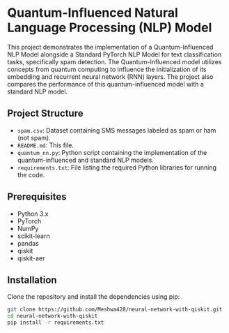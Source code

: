 # Quantum-Influenced Natural Language Processing (NLP) Model

This project demonstrates the implementation of a Quantum-Influenced NLP Model alongside a Standard PyTorch NLP Model for text classification tasks, specifically spam detection. The Quantum-Influenced model utilizes concepts from quantum computing to influence the initialization of its embedding and recurrent neural network (RNN) layers. The project also compares the performance of this quantum-influenced model with a standard NLP model.

## Project Structure

- `spam.csv`: Dataset containing SMS messages labeled as spam or ham (not spam).
- `README.md`: This file.
- `quantum_nn.py`: Python script containing the implementation of the quantum-influenced and standard NLP models.
- `requirements.txt`: File listing the required Python libraries for running the code.

## Prerequisites

- Python 3.x
- PyTorch
- NumPy
- scikit-learn
- pandas
- qiskit
- qiskit-aer

## Installation

Clone the repository and install the dependencies using pip:

```bash
git clone https://github.com/Meshwa428/neural-network-with-qiskit.git
cd neural-network-with-qiskit
pip install -r requirements.txt
```
